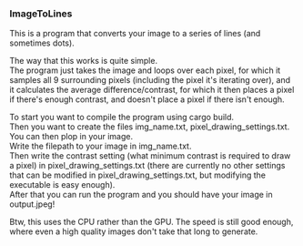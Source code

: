 ### ImageToLines

This is a program that converts your image to a series of lines (and sometimes dots).

The way that this works is quite simple.<br/>
The program just takes the image and loops over each pixel, for which it samples all 9 surrounding pixels (including the pixel it's iterating over), and it calculates the average difference/contrast, for which it then places a pixel if there's enough contrast, and doesn't place a pixel if there isn't enough.

To start you want to compile the program using cargo build.<br/>
Then you want to create the files img_name.txt, pixel_drawing_settings.txt.<br/>
You can then plop in your image.<br/>
Write the filepath to your image in img_name.txt.<br/>
Then write the contrast setting (what minimum contrast is required to draw a pixel) in pixel_drawing_settings.txt (there are currently no other settings that can be modified in pixel_drawing_settings.txt, but modifying the executable is easy enough).<br/>
After that you can run the program and you should have your image in output.jpeg!<br/>

Btw, this uses the CPU rather than the GPU. The speed is still good enough, where even a high quality images don't take that long to generate.
